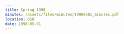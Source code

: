 ```yaml
---
title: Spring 1998
minutes: /assets/files/minutes/19980501_minutes.pdf
location: OSU
date: 1998-05-01
---
```

